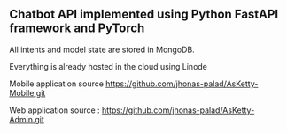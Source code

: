 ## Chatbot API implemented using Python FastAPI framework and PyTorch

All intents and model state are stored in MongoDB.

Everything is already hosted in the cloud using Linode

Mobile application source https://github.com/jhonas-palad/AsKetty-Mobile.git

Web application source : https://github.com/jhonas-palad/AsKetty-Admin.git
